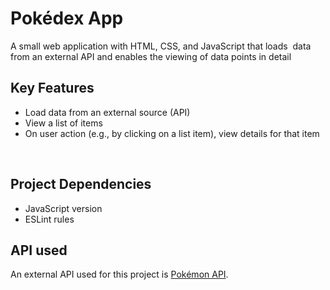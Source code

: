 # Pokédex App
A   small   web   application   with   HTML,   CSS,   and   JavaScript   that   loads  data   from   an   external   API   and   enables   the   viewing   of   data   points   in   detail
<br>
## Key Features
- Load   data   from   an   external   source   (API)
- View   a   list   of   items
- On   user   action   (e.g.,   by   clicking   on   a   list   item),   view   details   for   that   item
<br>

## Project Dependencies
- JavaScript version
- ESLint rules

## API used
An external API used for this project is [Pokémon API](https://pokeapi.co/).

 

